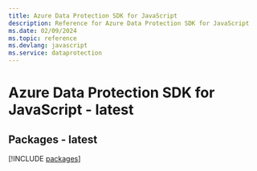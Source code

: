 ```yaml
---
title: Azure Data Protection SDK for JavaScript
description: Reference for Azure Data Protection SDK for JavaScript
ms.date: 02/09/2024
ms.topic: reference
ms.devlang: javascript
ms.service: dataprotection
---
```

# Azure Data Protection SDK for JavaScript - latest
## Packages - latest
[!INCLUDE [packages](data-protection-index.md)]